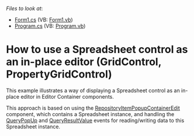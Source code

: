 <!-- default file list -->
*Files to look at*:

* [Form1.cs](./CS/WindowsFormsApplication1/Form1.cs) (VB: [Form1.vb](./VB/WindowsFormsApplication1/Form1.vb))
* [Program.cs](./CS/WindowsFormsApplication1/Program.cs) (VB: [Program.vb](./VB/WindowsFormsApplication1/Program.vb))
<!-- default file list end -->
# How to use a Spreadsheet control as an in-place editor (GridControl, PropertyGridControl)


<p> This example illustrates a way of displaying a Spreadsheet control as an in-place editor in Editor Container components.</p><p>This approach is based on using the <a href="http://documentation.devexpress.com/#WindowsForms/clsDevExpressXtraEditorsPopupContainerEdittopic"><u>RepositoryItemPopupContainerEdit</u></a> component, which contains a Spreadsheet instance, and handling the <a href="http://documentation.devexpress.com/#WindowsForms/DevExpressXtraEditorsPopupBaseEdit_QueryPopUptopic"><u>QueryPopUp</u></a> and <a href="http://documentation.devexpress.com/#WindowsForms/DevExpressXtraEditorsPopupContainerEdit_QueryResultValuetopic"><u>QueryResultValue</u></a> events for reading/writing data to this Spreadsheet instance.</p>

<br/>


